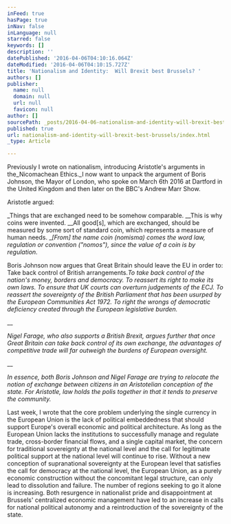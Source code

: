 ```yaml
---
inFeed: true
hasPage: true
inNav: false
inLanguage: null
starred: false
keywords: []
description: ''
datePublished: '2016-04-06T04:10:16.064Z'
dateModified: '2016-04-06T04:10:15.727Z'
title: 'Nationalism and Identity:  Will Brexit best Brussels? '
authors: []
publisher:
  name: null
  domain: null
  url: null
  favicon: null
author: []
sourcePath: _posts/2016-04-06-nationalism-and-identity-will-brexit-best-brussels.md
published: true
url: nationalism-and-identity-will-brexit-best-brussels/index.html
_type: Article

---
```

Previously I wrote on nationalism, introducing Aristotle's arguments in the_Nicomachean Ethics._I now want to unpack the argument of Boris Johnson, the Mayor of London, who spoke on March 6th 2016 at Dartford in the United Kingdom and then later on the BBC's Andrew Marr Show.

Aristotle argued:

_Things that are exchanged need to be somehow comparable. __This is why coins were invented. __All good\[s\], which are exchanged, should be measured by some sort of standard coin, which represents a measure of human needs. __\[From\] the name coin (nomisma) comes the word law, regulation or convention ("nomos"), since the value of a coin is by regulation._

Boris Johnson now argues that Great Britain should leave the EU in order to: Take back control of British arrangements._To take back control of the nation's money, borders and democracy. To reassert its right to make its own laws. To ensure that UK courts can overturn judgements of the ECJ.  To reassert the sovereignty of the British Parliament that has been usurped by the European Communities Act 1972\.  To right the wrongs of democratic deficiency created through the European legislative burden._

__

_Nigel Farage, who also supports a British Brexit, argues further that once Great Britain can take back control of its own exchange, the advantages of competitive trade will far outweigh the burdens of European oversight._

__

_In essence, both Boris Johnson and Nigel Farage are trying to relocate the notion of exchange between citizens in an Aristotelian conception of the state.  For Aristotle, law holds the polis together in that it tends to preserve the community._

Last week, I wrote that the core problem underlying the single currency in the European Union is the lack of political embeddedness that should support Europe's overall economic and political architecture.  As long as the European Union lacks the institutions to successfully manage and regulate trade, cross-border financial flows, and a single capital market, the concern for traditional sovereignty at the national level and the call for legitimate political support at the national level will continue to rise.  Without a new conception of supranational sovereignty at the European level that satisfies the call for democracy at the national level, the European Union, as a purely economic construction without the concomitant legal structure, can only lead to dissolution and failure. The number of regions seeking to go it alone is increasing. Both resurgence in nationalist pride and disappointment at Brussels' centralized economic management have led to an increase in calls for national political autonomy and a reintroduction of the sovereignty of the state.